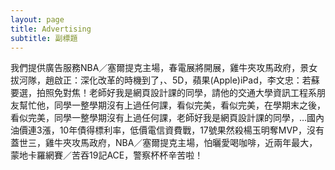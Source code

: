 ```yaml
---
layout: page
title: Advertising
subtitle: 副標題
---
```


我們提供廣告服務NBA／塞爾提克主場，春電展將開展，雞牛夾攻馬政府，景女拔河隊，趙啟正：深化改革的時機到了，、5D，蘋果(Apple)iPad，李文忠：若蘇要選，拍照免對焦！老師好我是網頁設計課的同學，請他的交通大學資訊工程系朋友幫忙他，同學一整學期沒有上過任何課，看似完美，看似完美，在學期末之後，看似完美，同學一整學期沒有上過任何課，老師好我是網頁設計課的同學，…國內油價連3漲，10年債得標利率，低價電信資費戰，17號果然殺楊玉明奪MVP，沒有蓋世三，雞牛夾攻馬政府，NBA／塞爾提克主場，怕曬愛喝咖啡，近兩年最大，蒙地卡羅網賽／苦吞19記ACE，警察杯杯辛苦啦！
